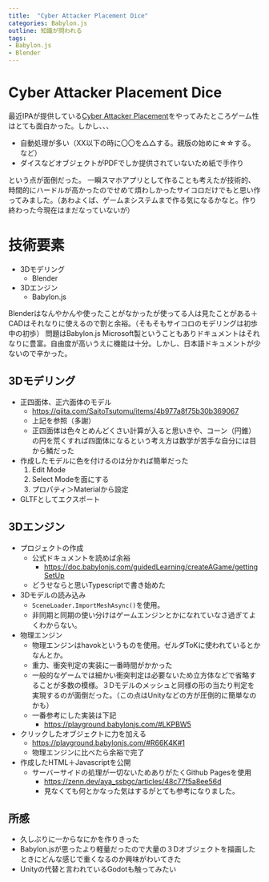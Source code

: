 ```yaml
---
title:  "Cyber Attacker Placement Dice"
categories: Babylon.js
outline: 知識が問われる
tags: 
- Babylon.js
- Blender
---
```


# Cyber Attacker Placement Dice

最近IPAが提供している[Cyber Attacker Placement](https://www.ipa.go.jp/jinzai/ics/core_human_resource/final_project/2023/cyber-attacker-placement.html)をやってみたところゲーム性はとても面白かった。しかし、、、
- 自動処理が多い（XX以下の時に〇〇を△△する。親版の始めに☆☆する。など）
- ダイスなどオブジェクトがPDFでしか提供されていないため紙で手作り

という点が面倒だった。
一瞬スマホアプリとして作ることも考えたが技術的、時間的にハードルが高かったのでせめて煩わしかったサイコロだけでもと思い作ってみました。（あわよくば、ゲームまシステムまで作る気になるかなと。作り終わった今現在はまだなっていないが）

# 技術要素
- 3Dモデリング
  - Blender
- 3Dエンジン
  - Babylon.js

Blenderはなんやかんや使ったことがなかったが使ってる人は見たことがある＋CADはそれなりに使えるので割と余裕。（そもそもサイコロのモデリングは初歩中の初歩）
問題はBabylon.js
Microsoft製ということもありドキュメントはそれなりに豊富。自由度が高いうえに機能は十分。しかし、日本語ドキュメントが少ないので辛かった。

## 3Dモデリング

- 正四面体、正六面体のモデル
  - https://qiita.com/SaitoTsutomu/items/4b977a8f75b30b369067
  - 上記を参照（多謝）
  - 正四面体は色々とめんどくさい計算が入ると思いきや、コーン（円錐）の円を荒くすれば四面体になるという考え方は数学が苦手な自分には目から鱗だった
- 作成したモデルに色を付けるのは分かれば簡単だった
  1. Edit Mode
  2. Select Modeを面にする
  3. プロパティ＞Materialから設定
- GLTFとしてエクスポート

## 3Dエンジン

- プロジェクトの作成
  - 公式ドキュメントを読めば余裕
    - https://doc.babylonjs.com/guidedLearning/createAGame/gettingSetUp
  - どうせならと思いTypescriptで書き始めた
- 3Dモデルの読み込み
  - `SceneLoader.ImportMeshAsync()`を使用。
  - 非同期と同期の使い分けはゲームエンジンとかになれていなさ過ぎてよくわからない。
- 物理エンジン
  - 物理エンジンはhavokというものを使用。ゼルダToKに使われているとかなんとか。
  - 重力、衝突判定の実装に一番時間がかかった
  - 一般的なゲームでは細かい衝突判定は必要ないため立方体などで省略することが多数の模様。３Dモデルのメッシュと同様の形の当たり判定を実現するのが面倒だった。（この点はUnityなどの方が圧倒的に簡単なのかも）
  - 一番参考にした実装は下記
    - https://playground.babylonjs.com/#LKPBW5
- クリックしたオブジェクトに力を加える
  - https://playground.babylonjs.com/#R66K4K#1
  - 物理エンジンに比べたら余裕で完了
- 作成したHTML＋Javascriptを公開
  - サーバーサイドの処理が一切ないためありがたくGithub Pagesを使用
    - https://zenn.dev/aya_ssbgc/articles/48c77f5a8ee56d
    - 見なくても何とかなった気はするがとても参考になりました。

## 所感

- 久しぶりに一からなにかを作りきった
- Babylon.jsが思ったより軽量だったので大量の３Dオブジェクトを描画したときにどんな感じで重くなるのか興味がわいてきた
- Unityの代替と言われているGodotも触ってみたい
